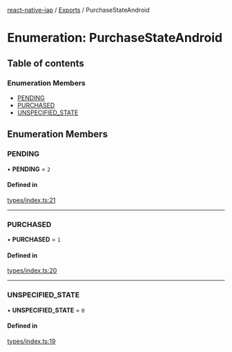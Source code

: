 [react-native-iap](../..) / [Exports](../modules.md) / PurchaseStateAndroid

# Enumeration: PurchaseStateAndroid

## Table of contents

### Enumeration Members

- [PENDING](PurchaseStateAndroid.md#pending)
- [PURCHASED](PurchaseStateAndroid.md#purchased)
- [UNSPECIFIED\_STATE](PurchaseStateAndroid.md#unspecified_state)

## Enumeration Members

### PENDING

• **PENDING** = ``2``

#### Defined in

[types/index.ts:21](https://github.com/dooboolab/react-native-iap/blob/fd959a5/src/types/index.ts#L21)

___

### PURCHASED

• **PURCHASED** = ``1``

#### Defined in

[types/index.ts:20](https://github.com/dooboolab/react-native-iap/blob/fd959a5/src/types/index.ts#L20)

___

### UNSPECIFIED\_STATE

• **UNSPECIFIED\_STATE** = ``0``

#### Defined in

[types/index.ts:19](https://github.com/dooboolab/react-native-iap/blob/fd959a5/src/types/index.ts#L19)
